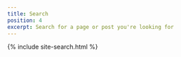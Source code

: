 ```yaml
---
title: Search
position: 4
excerpt: Search for a page or post you're looking for
---
```


{% include site-search.html %}
